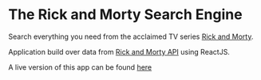 # The Rick and Morty Search Engine

Search everything you need from the acclaimed TV series [Rick and Morty](https://en.wikipedia.org/wiki/Rick_and_Morty).

Application build over data from [Rick and Morty API](https://rickandmortyapi.com/) using ReactJS.

A live version of this app can be found [here](https://jlires.github.io/Rick-and-Morty-Data-Search---Rest-API/)
